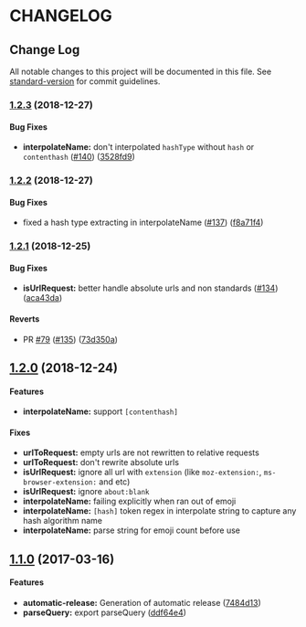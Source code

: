 # CHANGELOG

## Change Log

All notable changes to this project will be documented in this file. See [standard-version](https://github.com/conventional-changelog/standard-version) for commit guidelines.

### [1.2.3](https://github.com/webpack/loader-utils/compare/v1.2.2...v1.2.3) \(2018-12-27\)

#### Bug Fixes

* **interpolateName:** don't interpolated `hashType` without `hash` or `contenthash`  \([\#140](https://github.com/webpack/loader-utils/issues/140)\) \([3528fd9](https://github.com/webpack/loader-utils/commit/3528fd9)\)

### [1.2.2](https://github.com/webpack/loader-utils/compare/v1.2.1...v1.2.2) \(2018-12-27\)

#### Bug Fixes

* fixed a hash type extracting in interpolateName \([\#137](https://github.com/webpack/loader-utils/issues/137)\) \([f8a71f4](https://github.com/webpack/loader-utils/commit/f8a71f4)\)

### [1.2.1](https://github.com/webpack/loader-utils/compare/v1.2.0...v1.2.1) \(2018-12-25\)

#### Bug Fixes

* **isUrlRequest:** better handle absolute urls and non standards \([\#134](https://github.com/webpack/loader-utils/issues/134)\) \([aca43da](https://github.com/webpack/loader-utils/commit/aca43da)\)

#### Reverts

* PR [\#79](https://github.com/webpack/loader-utils/issues/79) \([\#135](https://github.com/webpack/loader-utils/issues/135)\) \([73d350a](https://github.com/webpack/loader-utils/commit/73d350a)\)

## [1.2.0](https://github.com/webpack/loader-utils/compare/v1.1.0...v1.2.0) \(2018-12-24\)

#### Features

* **interpolateName:** support `[contenthash]`

#### Fixes

* **urlToRequest:** empty urls are not rewritten to relative requests
* **urlToRequest:** don't rewrite absolute urls
* **isUrlRequest:** ignore all url with `extension` \(like `moz-extension:`, `ms-browser-extension:` and etc\)
* **isUrlRequest:** ignore `about:blank`
* **interpolateName:** failing explicitly when ran out of emoji
* **interpolateName:** `[hash]` token regex in interpolate string to capture any hash algorithm name
* **interpolateName:** parse string for emoji count before use

## [1.1.0](https://github.com/webpack/loader-utils/compare/v1.0.4...v1.1.0) \(2017-03-16\)

#### Features

* **automatic-release:** Generation of automatic release \([7484d13](https://github.com/webpack/loader-utils/commit/7484d13)\)
* **parseQuery:** export parseQuery \([ddf64e4](https://github.com/webpack/loader-utils/commit/ddf64e4)\)

